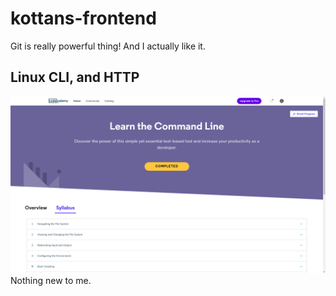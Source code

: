 # kottans-frontend

Git is really powerful thing! And I actually like it.

## Linux CLI, and HTTP
![cli](/task_linux_cli/lcl.png)
Nothing new to me.
